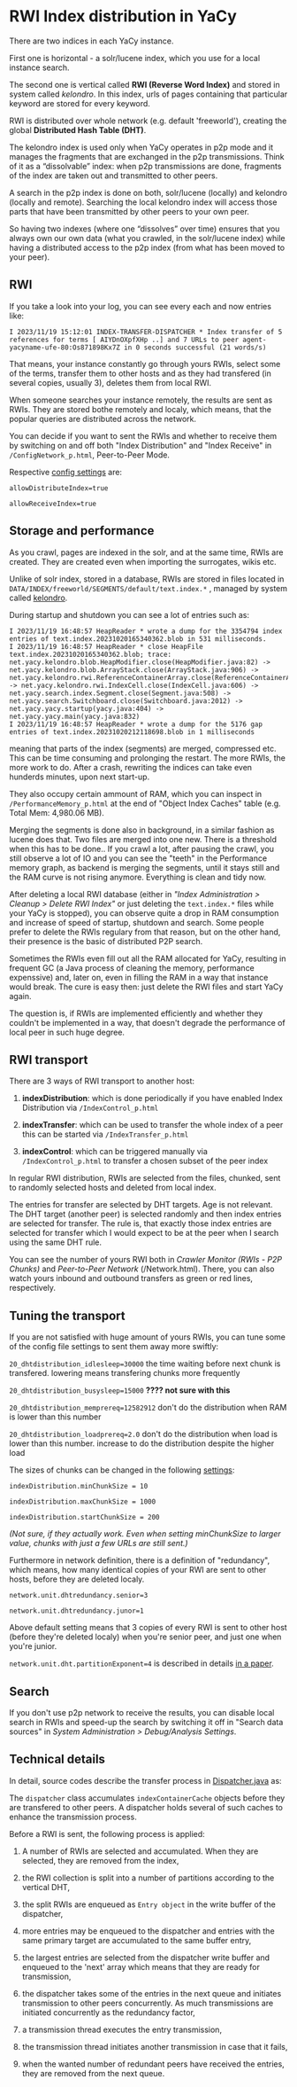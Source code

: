 # RWI Index distribution in YaCy

There are two indices in each YaCy instance. 

First one is horizontal - a solr/lucene index, which you use for a local instance search. 

The second one is vertical called **RWI (Reverse Word Index)** and stored in
system called _kelondro_.  In this index, urls of pages containing that
particular keyword are stored for every keyword.

RWI is distributed over whole network (e.g. default 'freeworld'), creating
the global **Distributed Hash Table (DHT)**. 

The kelondro index is used only when YaCy operates in p2p mode and it
manages the fragments that are exchanged in the p2p transmissions.  Think of
it as a “dissolvable” index: when p2p transmissions are done, fragments of
the index are taken out and transmitted to other peers.

A search in the p2p index is done on both, solr/lucene (locally) and
kelondro (locally and remote).  Searching the local kelondro index will
access those parts that have been transmitted by other peers to your own
peer.

So having two indexes (where one “dissolves” over time) ensures that you
always own our own data (what you crawled, in the solr/lucene index) while
having a distributed access to the p2p index (from what has been moved to
your peer).

## RWI

If you take a look into your log, you can see every each and now entries like:

	I 2023/11/19 15:12:01 INDEX-TRANSFER-DISPATCHER * Index transfer of 5 references for terms [ AIYDnOXpfXHp ..] and 7 URLs to peer agent-yacyname-ufe-80:Os871898Kx7Z in 0 seconds successful (21 words/s)

That means, your instance constantly go through yours RWIs, select some of
the terms, transfer them to other hosts and as they had transfered (in
several copies, usually 3), deletes them from local RWI.

When someone searches your instance remotely, the results are sent as
RWIs. They are stored bothe remotely and localy, which means, that the
popular queries are distributed across the network.

You can decide if you want to sent the RWIs and whether to receive them by
switching on and off both "Index Distribution" and "Index Receive" in 
`/ConfigNetwork_p.html`, Peer-to-Peer Mode.

Respective [config settings](yacy_conf.md#index-sharing-attributes) are:

`allowDistributeIndex=true`

`allowReceiveIndex=true`

## Storage and performance

As you crawl, pages are indexed in the solr, and at the same time, RWIs are
created. They are created even when importing the surrogates, wikis etc.

Unlike of solr index, stored in a database, RWIs are stored in files located
in `DATA/INDEX/freeworld/SEGMENTS/default/text.index.*` , managed by system
called [kelondro](https://github.com/yacy/yacy_search_server/tree/master/source/net/yacy/kelondro).

During startup and shutdown you can see a lot of entries such as:

	I 2023/11/19 16:48:57 HeapReader * wrote a dump for the 3354794 index entries of text.index.20231020165340362.blob in 531 milliseconds.
	I 2023/11/19 16:48:57 HeapReader * close HeapFile text.index.20231020165340362.blob; trace: net.yacy.kelondro.blob.HeapModifier.close(HeapModifier.java:82) -> net.yacy.kelondro.blob.ArrayStack.close(ArrayStack.java:906) -> net.yacy.kelondro.rwi.ReferenceContainerArray.close(ReferenceContainerArray.java:79) -> net.yacy.kelondro.rwi.IndexCell.close(IndexCell.java:606) -> net.yacy.search.index.Segment.close(Segment.java:508) -> net.yacy.search.Switchboard.close(Switchboard.java:2012) -> net.yacy.yacy.startup(yacy.java:404) -> net.yacy.yacy.main(yacy.java:832)
	I 2023/11/19 16:48:57 HeapReader * wrote a dump for the 5176 gap entries of text.index.20231020212118698.blob in 1 milliseconds

meaning that parts of the index (segments) are merged, compressed etc.  This
can be time consuming and prolonging the restart.  The more RWIs, the more
work to do. After a crash, rewriting the indices can take even hunderds
minutes, upon next start-up.

They also occupy certain ammount of RAM, which you can inspect in
`/PerformanceMemory_p.html` at the end of "Object Index Caches" table (e.g. 
Total Mem: 4,980.06 MB).

Merging the segments is done also in background, in a similar fashion as
lucene does that.  Two files are merged into one new.  There is a threshold
when this has to be done..  If you crawl a lot, after pausing the crawl, you
still observe a lot of IO and you can see the "teeth" in the Performance
memory graph, as backend is merging the segments, until it stays still and
the RAM curve is not rising anymore.  Everything is clean and tidy now.

After deleting a local RWI database (either in _"Index Administration >
Cleanup > Delete RWI Index"_ or just deleting the `text.index.*` files while
your YaCy is stopped), you can observe quite a drop in RAM consumption
and increase of speed of startup, shutdown and search.  Some people prefer
to delete the RWIs regulary from that reason, but on the other hand, their
presence is the basic of distributed P2P search.

Sometimes the RWIs even fill out all the RAM allocated for YaCy, resulting
in frequent GC (a Java process of cleaning the memory, performance expenssive)
and, later on, even in filling the RAM in a way that instance would break. The
cure is easy then: just delete the RWI files and start YaCy again.

The question is, if RWIs are implemented efficiently and whether they couldn't be
implemented in a way, that doesn't degrade the performance of local peer in
such huge degree.


## RWI transport

There are 3 ways of RWI transport to another host: 

1. **indexDistribution**: which is done periodically if you have enabled 
        Index Distribution via `/IndexControl_p.html`

2. **indexTransfer**: which can be used to transfer the whole index of a peer
        this can be started via `/IndexTransfer_p.html`

3. **indexControl**: which can be triggered manually via
	`/IndexControl_p.html` to
        transfer a chosen subset of the peer index


In regular RWI distribution, RWIs are selected from the files, chunked,
sent to randomly selected hosts and deleted from local index. 

The entries for transfer are selected by DHT targets.  Age is not relevant. 
The DHT target (another peer) is selected randomly and then index entries
are selected for transfer.  The rule is, that exactly those index entries
are selected for transfer which I would expect to be at the peer when I
search using the same DHT rule.


You can see the number of yours RWI both in _Crawler Monitor (RWIs - P2P
Chunks)_ and _Peer-to-Peer Network_ (/Network.html).  There, you can also watch
yours inbound and outbound transfers as green or red lines, respectively.


## Tuning the transport

If you are not satisfied with huge amount of yours RWIs, you can tune some
of the config file settings to sent them away more swiftly:

`20_dhtdistribution_idlesleep=30000`
the time waiting before next chunk is transfered. lowering means
transfering chunks more frequently

`20_dhtdistribution_busysleep=15000`
**???? not sure with this**

`20_dhtdistribution_memprereq=12582912`
don't do the distribution when RAM is lower than this number

`20_dhtdistribution_loadprereq=2.0`
don't do the distribution when load is lower than this number.  increase to
do the distribution despite the higher load

The sizes of chunks can be changed in the following [settings](yacy_conf.md#index-distribution-and-transfer):

`indexDistribution.minChunkSize = 10`

`indexDistribution.maxChunkSize = 1000`

`indexDistribution.startChunkSize = 200`

_(Not sure, if they actually work. Even when setting minChunkSize to
larger value, chunks with just a few URLs are still sent.)_

Furthermore in network definition, there is a definition of "redundancy",
which means, how many identical copies of your RWI are sent to other hosts,
before they are deleted localy.

`network.unit.dhtredundancy.senior=3`

`network.unit.dhtredundancy.junor=1`

Above default setting means that 3 copies of every RWI is sent to other
host (before they're deleted localy) when you're senior peer, and just one
when you're junior.  

`network.unit.dht.partitionExponent=4`
is described in details [in a paper](https://yacy.net/material/Description_of_the_YaCy_Distributed_Web_Search_Engine_Herrmann_Ning_Diaz_Preneel_ESAT_KULeuven_COSIC_article-2459.pdf).


## Search

If you don't use p2p network to receive the results, you can disable local
search in RWIs and speed-up the search by switching it off in "Search data
sources" in _System Administration > Debug/Analysis Settings_.


## Technical details

In detail, source codes describe the transfer process in 
[Dispatcher.java](https://github.com/yacy/yacy_search_server/blob/master/source/net/yacy/peers/Dispatcher.java) as:

The `dispatcher` class accumulates `indexContainerCache` objects before they are transfered
to other peers. A dispatcher holds several of such caches to enhance the transmission process.

Before a RWI is sent, the following process is applied:

1.    A number of RWIs are selected and accumulated.
      When they are selected, they are removed from the index,

2.    the RWI collection is split into a number of partitions according to the vertical DHT,

3.    the split RWIs are enqueued as `Entry object` in the write buffer of the dispatcher,

4.    more entries may be enqueued to the dispatcher and entries with the same
      primary target are accumulated to the same buffer entry,

5.    the largest entries are selected from the dispatcher write buffer and enqueued to the 'next' array
      which means that they are ready for transmission,

6.    the dispatcher takes some of the entries in the next queue and initiates
      transmission to other peers concurrently.  As much transmissions are
      initiated concurrently as the redundancy factor,

7.    a transmission thread executes the entry transmission,

8.    the transmission thread initiates another transmission in case that it fails,

9.    when the wanted number of redundant peers have received the entries,
      they are removed from the next queue.



